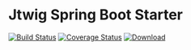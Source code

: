# Jtwig Spring Boot Starter

[![Build Status](https://travis-ci.org/jtwig/jtwig-spring-boot-starter.svg?branch=master)](https://travis-ci.org/jtwig/jtwig-spring-boot-starter)
[![Coverage Status](https://coveralls.io/repos/jtwig/jtwig-spring-boot-starter/badge.svg?branch=master&service=github)](https://coveralls.io/github/jtwig/jtwig-spring-boot-starter?branch=master)
[![Download](https://api.bintray.com/packages/jtwig/maven/jtwig-spring-boot-starter/images/download.svg) ](https://bintray.com/jtwig/maven/jtwig-spring-boot-starter/_latestVersion)

